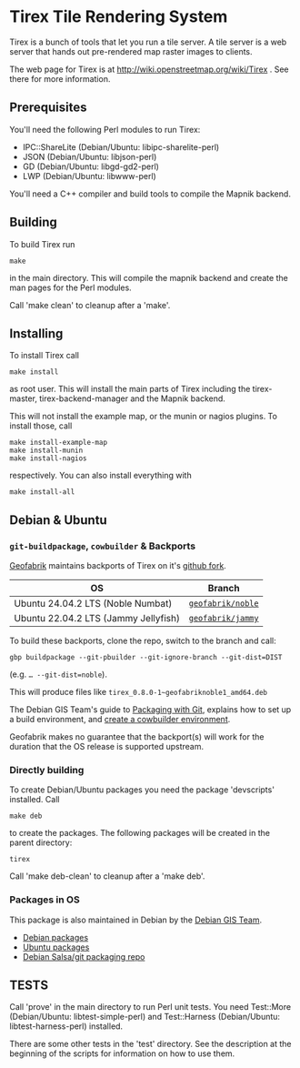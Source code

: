 # Tirex Tile Rendering System

Tirex is a bunch of tools that let you run a tile server. A tile server
is a web server that hands out pre-rendered map raster images to clients.

The web page for Tirex is at http://wiki.openstreetmap.org/wiki/Tirex .
See there for more information.

## Prerequisites

You'll need the following Perl modules to run Tirex:

* IPC::ShareLite (Debian/Ubuntu: libipc-sharelite-perl)
* JSON           (Debian/Ubuntu: libjson-perl)
* GD             (Debian/Ubuntu: libgd-gd2-perl)
* LWP            (Debian/Ubuntu: libwww-perl)

You'll need a C++ compiler and build tools to compile the Mapnik backend.

## Building

To build Tirex run

    make

in the main directory. This will compile the mapnik backend and create
the man pages for the Perl modules.

Call 'make clean' to cleanup after a 'make'.

## Installing

To install Tirex call

    make install

as root user. This will install the main parts of Tirex including the
tirex-master, tirex-backend-manager and the Mapnik backend.

This will not install the example map, or the munin or nagios plugins.
To install those, call

    make install-example-map
    make install-munin
    make install-nagios

respectively. You can also install everything with

    make install-all

## Debian & Ubuntu

### `git-buildpackage`, `cowbuilder` & Backports

[Geofabrik](https://www.geofabrik.de/) maintains backports of Tirex on it's
[github fork](https://github.com/geofabrik/tirex).

| OS                                   | Branch                                                                       |
|--------------------------------------|------------------------------------------------------------------------------|
| Ubuntu 24.04.2 LTS (Noble Numbat)    | [`geofabrik/noble`](https://github.com/geofabrik/tirex/tree/geofabrik/noble) |
| Ubuntu 22.04.2 LTS (Jammy Jellyfish) | [`geofabrik/jammy`](https://github.com/geofabrik/tirex/tree/geofabrik/jammy) |

To build these backports, clone the repo, switch to the branch and call:

	gbp buildpackage --git-pbuilder --git-ignore-branch --git-dist=DIST

(e.g. `… --git-dist=noble`).

This will produce files like `tirex_0.8.0-1~geofabriknoble1_amd64.deb`

The Debian GIS Team's guide to [Packaging with
Git](https://debian-gis-team.pages.debian.net/policy/packaging.html#git-packaging),
explains how to set up a build environment, and [create a cowbuilder
environment](https://debian-gis-team.pages.debian.net/policy/packaging.html#git-pbuilder).

Geofabrik makes no guarantee that the backport(s) will work for the duration
that the OS release is supported upstream.

### Directly building

To create Debian/Ubuntu packages you need the package 'devscripts'
installed. Call

    make deb

to create the packages. The following packages will be created in the parent
directory:

    tirex

Call 'make deb-clean' to cleanup after a 'make deb'.

### Packages in OS

This package is also maintained in Debian by the [Debian GIS Team](https://wiki.debian.org/Teams/DebianGis).

 * [Debian packages](https://packages.debian.org/search?keywords=tirex)
 * [Ubuntu packages](https://packages.ubuntu.com/search?keywords=tirex)
 * [Debian Salsa/git packaging repo](https://salsa.debian.org/debian-gis-team/tirex)

## TESTS

Call 'prove' in the main directory to run Perl unit tests. You need Test::More
(Debian/Ubuntu: libtest-simple-perl) and Test::Harness (Debian/Ubuntu:
libtest-harness-perl) installed.

There are some other tests in the 'test' directory. See the description at the
beginning of the scripts for information on how to use them.

